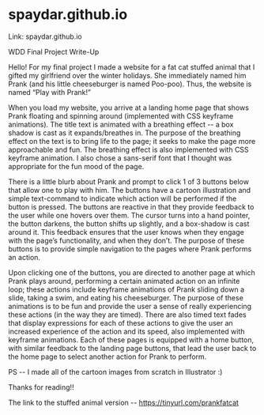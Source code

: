 # spaydar.github.io

Link: spaydar.github.io

WDD Final Project Write-Up

Hello! For my final project I made a website for a fat cat stuffed animal that I gifted my girlfriend over the winter holidays. 
She immediately named him Prank (and his little cheeseburger is named Poo-poo). Thus, the website is named “Play with Prank!”

When you load my website, you arrive at a landing home page that shows Prank floating and spinning around (implemented with 
CSS keyframe animations).  The title text is animated with a breathing effect -- a box shadow is cast as it expands/breathes in. 
The purpose of the breathing effect on the text is to bring life to the page; it seeks to make the page more approachable and fun. 
The breathing effect is also implemented with CSS keyframe animation. I also chose a sans-serif font that I thought was appropriate 
for the fun mood of the page. 

There is a little blurb about Prank and prompt to click 1 of 3 buttons below that allow one to play with him. The buttons have a 
cartoon illustration and simple text-command to indicate which action will be performed if the button is pressed. The buttons are 
reactive in that they provide feedback to the user while one hovers over them. The cursor turns into a hand pointer, the button 
darkens, the button shifts up slightly, and a box-shadow is cast around it. This feedback ensures that the user knows when they 
engage with the page’s functionality, and when they don’t. The purpose of these buttons is to provide simple navigation to the pages 
where Prank performs an action.

Upon clicking one of the buttons, you are directed to another page at which Prank plays around, performing a certain animated 
action on an infinite loop; these actions include keyframe animations of Prank sliding down a slide, taking a swim, and eating his 
cheeseburger. The purpose of these animations is to be fun and provide the user a sense of really experiencing these actions 
(in the way they are timed). There are also timed text fades that display expressions for each of these actions to give the user 
an increased experience of the action and its speed, also implemented with keyframe animations. Each of these pages is equipped 
with a home button, with similar feedback to the landing page buttons, that lead the user back to the home page to select another 
action for Prank to perform.

PS -- I made all of the cartoon images from scratch in Illustrator :)

Thanks for reading!!

The link to the stuffed animal version -- https://tinyurl.com/prankfatcat

